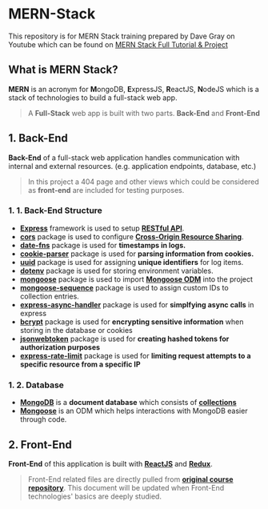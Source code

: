 # **MERN-Stack**

This repository is for MERN Stack training prepared by Dave Gray on Youtube which can be found on [MERN Stack Full Tutorial & Project](https://www.youtube.com/watch?v=CvCiNeLnZ00)

## **What is MERN Stack?**

**MERN** is an acronym for **M**ongoDB, **E**xpressJS, **R**eactJS, **N**odeJS which is a stack of technologies to build a full-stack web app.

> A **Full-Stack** web app is built with two parts. **Back-End** and **Front-End**

## **1. Back-End**

**Back-End** of a full-stack web application handles communication with internal and external resources. (e.g. application endpoints, database, etc.)

> In this project a 404 page and other views which could be considered as **front-end** are included for testing purposes.

### **1. 1. Back-End Structure**

- [**Express**](https://expressjs.com/) framework is used to setup [**RESTful API**](https://restfulapi.net/).
- [**cors**](https://www.npmjs.com/package/cors) package is used to configure [**Cross-Origin Resource Sharing**](https://developer.mozilla.org/en-US/docs/Web/HTTP/CORS).
- [**date-fns**](https://www.npmjs.com/package/date-fns) package is used for **timestamps in logs.**
- [**cookie-parser**](https://www.npmjs.com/package/cookie-parser) package is used for **parsing information from cookies.**
- [**uuid**](https://www.npmjs.com/package/uuid) package is used for assigning **unique identifiers** for log items.
- [**dotenv**](https://www.npmjs.com/package/dotenv) package is used for storing environment variables.
- [**mongoose**](https://www.npmjs.com/package/mongoose) package is used to import [**Mongoose ODM**](https://mongoosejs.com/) into the project
- [**mongoose-sequence**](https://www.npmjs.com/package/mongoose-sequence) package is used to assign custom IDs to collection entries.
- [**express-async-handler**]() package is used for **simplfying async calls** in express
- [**bcrypt**](https://www.npmjs.com/search?q=bcrypt) package is used for **encrypting sensitive information** when storing in the database or cookies
- [**jsonwebtoken**](https://www.npmjs.com/package/jsonwebtoken) package is used for **creating hashed tokens for authorization purposes**
- [**express-rate-limit**](https://www.npmjs.com/package/express-rate-limit) package is used for **limiting request attempts to a specific resource from a specific IP**

### **1. 2. Database**

- [**MongoDB**](https://www.mongodb.com/) is a **document database** which consists of [**collections**](https://www.mongodb.com/docs/manual/core/databases-and-collections/#collections)
- [**Mongoose**](https://mongoosejs.com/) is an ODM which helps interactions with MongoDB easier through code.

## **2. Front-End**

**Front-End** of this application is built with [**ReactJS**](https://reactjs.org/) and [**Redux**](https://redux.js.org/).

> Front-End related files are directly pulled from [**original course repository**](https://github.com/gitdagray/mern_stack_course). This document will be updated when Front-End technologies' basics are deeply studied.
